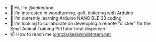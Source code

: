 - 👋 Hi, I’m @dekeoboe
- 👀 I’m interested in woodturning, golf, tinkering with Arduino
- 🌱 I’m currently learning Arduino NANO BLE 33 coding
- 💞️ I’m looking to collaborate on developing a remote "clicker" for the Smat Animal Training PetTutor treat dispenser
- 📫 How to reach me johnclarke@windstream.net

<!---
dekeoboe/dekeoboe is a ✨ special ✨ repository because its `README.md` (this file) appears on your GitHub profile.
You can click the Preview link to take a look at your changes.
--->
